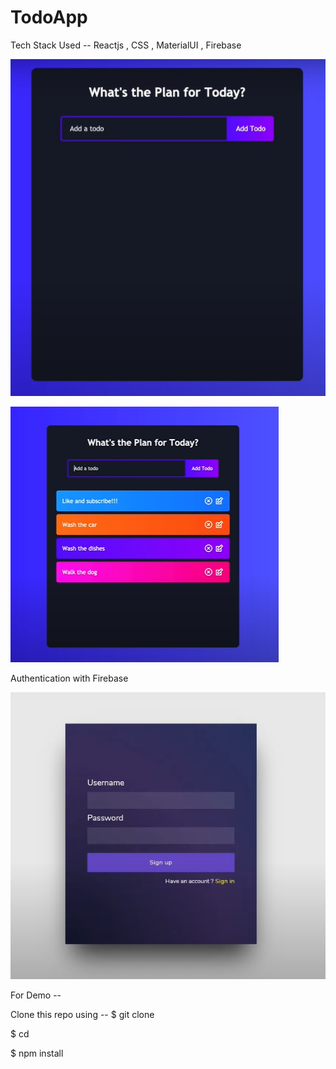 # TodoApp

Tech Stack Used -- Reactjs , CSS , MaterialUI , Firebase

![](Images/Home.png)

![](Images/Home2.png)




Authentication with Firebase

![](Images/Login.png)

For Demo --

Clone this repo using --
$ git clone <url>
  
$ cd <this folder>
  
$ npm install
  
